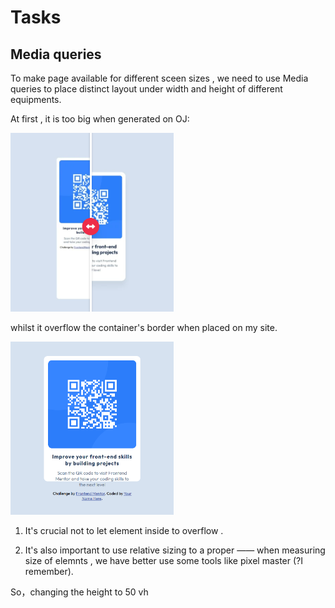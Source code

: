 # Tasks

## Media queries

To make page available for different sceen sizes , we  need to use Media queries to place distinct layout under width and height of different equipments.



At first , it is too big when generated on OJ:

<img title="" src="../../images/2025-02-27-22-16-06-image.png" alt="" width="261" data-align="center">

whilst it overflow the container's border when placed on my site.

<img title="" src="../../images/2025-02-27-22-14-02-image.png" alt="" width="261" data-align="center">

1. It's crucial not to let element inside to overflow .

2. It's also important to use relative sizing to a proper —— when measuring size of elemnts , we have better use some tools like pixel master (?I remember).

 

So，changing the height to 50 vh

